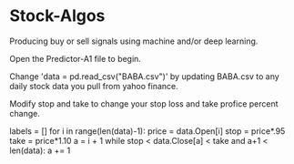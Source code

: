 # Stock-Algos
Producing buy or sell signals using machine and/or deep learning.


Open the Predictor-A1 file to begin. 

Change 'data = pd.read_csv("BABA.csv")' by updating BABA.csv to any daily stock data you pull from yahoo finance. 

Modify stop and take to change your stop loss and take profice percent change. 

labels = []
for i in range(len(data)-1):
    price = data.Open[i]
    stop = price*.95
    take = price*1.10
    a = i + 1
    while stop < data.Close[a] < take and a+1 < len(data):
        a += 1
